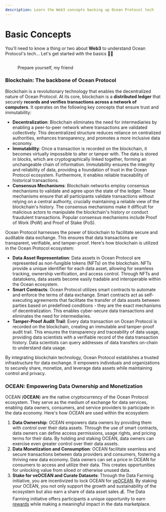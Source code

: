 ```yaml
---
description: Learn the Web3 concepts backing up Ocean Protocol tech
---
```


# Basic Concepts

You'll need to know a thing or two about **Web3** to understand Ocean Protocol's tech... Let's get started with the basics 🧑‍🏫

<figure><img src="../.gitbook/assets/gif/drew-barrymore-notes.gif" alt=""><figcaption><p>Prepare yourself, my friend</p></figcaption></figure>

### Blockchain: The backbone of Ocean Protocol

Blockchain is a revolutionary technology that enables the decentralized nature of Ocean Protocol. At its core, blockchain is a **distributed ledger** that securely **records and verifies transactions across a network of computers**. It operates on the following key concepts that ensure trust and immutability:

* **Decentralization**: Blockchain eliminates the need for intermediaries by enabling a peer-to-peer network where transactions are validated collectively. This decentralized structure reduces reliance on centralized authorities, enhances transparency, and promotes a more inclusive data economy.
* **Immutability**: Once a transaction is recorded on the blockchain, it becomes virtually impossible to alter or tamper with. The data is stored in blocks, which are cryptographically linked together, forming an unchangeable chain of information. Immutability ensures the integrity and reliability of data, providing a foundation of trust in the Ocean Protocol ecosystem. Furthermore, it enables reliable traceability of historical transactions.
* **Consensus Mechanisms**: Blockchain networks employ consensus mechanisms to validate and agree upon the state of the ledger. These mechanisms ensure that all participants validate transactions without relying on a central authority, crucially maintaining a reliable view of the blockchain's history. The consensus mechanisms make it difficult for malicious actors to manipulate the blockchain's history or conduct fraudulent transactions. Popular consensus mechanisms include Proof of Work (PoW) and Proof of Stake (PoS).

Ocean Protocol harnesses the power of blockchain to facilitate secure and auditable data exchange. This ensures that data transactions are transparent, verifiable, and tamper-proof. Here's how blockchain is utilized in the Ocean Protocol ecosystem:

* **Data Asset Representation**: Data assets in Ocean Protocol are represented as non-fungible tokens (NFTs) on the blockchain. NFTs provide a unique identifier for each data asset, allowing for seamless tracking, ownership verification, and access control. Through NFTs and datatokens, data assets become easily tradable and interoperable within the Ocean ecosystem.
* **Smart Contracts**: Ocean Protocol utilizes smart contracts to automate and enforce the terms of data exchange. Smart contracts act as self-executing agreements that facilitate the transfer of data assets between parties based on predefined conditions - they are the exact mechanisms of decentralization. This enables cyber-secure data transactions and eliminates the need for intermediaries.
* **Tamper-Proof Audit Trail**: Every data transaction on Ocean Protocol is recorded on the blockchain, creating an immutable and tamper-proof audit trail. This ensures the transparency and traceability of data usage, providing data scientists with a verifiable record of the data transaction history. Data scientists can query addresses of data transfers on-chain to understand data usage.

By integrating blockchain technology, Ocean Protocol establishes a trusted infrastructure for data exchange. It empowers individuals and organizations to securely share, monetize, and leverage data assets while maintaining control and privacy.

### **OCEAN: Empowering Data Ownership and Monetization**

OCEAN (**OCEAN**) are the native cryptocurrency of the Ocean Protocol ecosystem. They serve as the medium of exchange for data services, enabling data owners, consumers, and service providers to participate in the data economy. Here's how OCEAN are used within the ecosystem:

1. **Data Ownership**: OCEAN empowers data owners by providing them with control over their data assets. Through the use of smart contracts, data owners can define access permissions, usage rights, and pricing terms for their data. By holding and staking OCEAN, data owners can exercise even greater control over their data assets.
2. **Data Monetization and Consumption**: OCEAN facilitate seamless and secure transactions between data providers and consumers, fostering a thriving new data economy. Data owners can set a price in OCEAN for consumers to access and utilize their data. This creates opportunities for unlocking value from siloed or otherwise unused data.
3. **Stake for veOCEAN and Curate Datasets**: Through the Data Farming initiative, you are incentivized to lock OCEAN for [veOCEAN](../rewards/df-veocean.md). By staking your OCEAN, you not only support the growth and sustainability of the ecosystem but also earn a share of data asset sales 💰. The Data Farming initiative offers participants a unique opportunity to earn [rewards](../rewards/README.md) while making a meaningful impact in the data marketplace.
